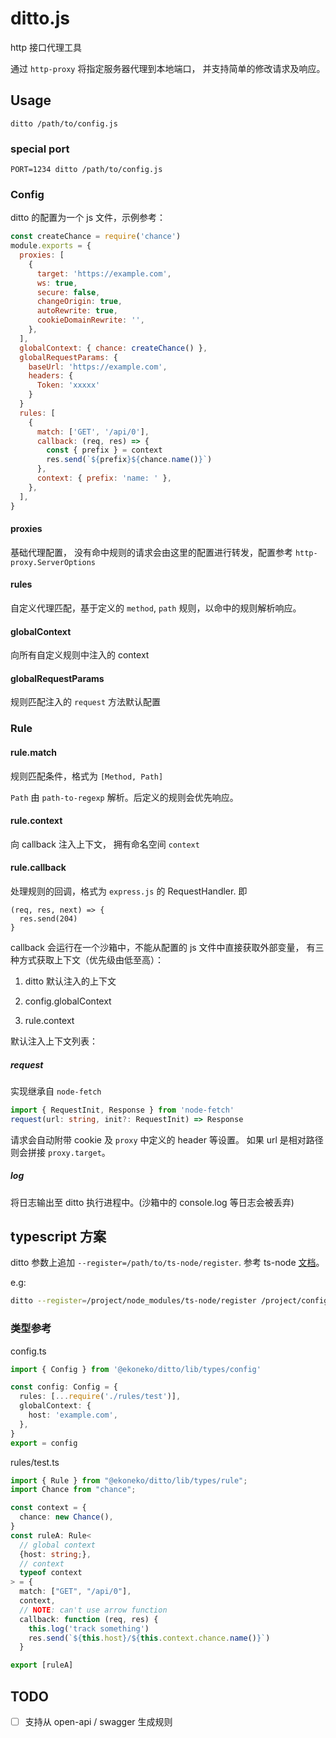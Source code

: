 # ditto.js

http 接口代理工具

通过 `http-proxy` 将指定服务器代理到本地端口， 并支持简单的修改请求及响应。

## Usage

```
ditto /path/to/config.js
```

### special port

```
PORT=1234 ditto /path/to/config.js
```

### Config

ditto 的配置为一个 js 文件，示例参考：

```js
const createChance = require('chance')
module.exports = {
  proxies: [
    {
      target: 'https://example.com',
      ws: true,
      secure: false,
      changeOrigin: true,
      autoRewrite: true,
      cookieDomainRewrite: '',
    },
  ],
  globalContext: { chance: createChance() },
  globalRequestParams: {
    baseUrl: 'https://example.com',
    headers: {
      Token: 'xxxxx'
    }
  }
  rules: [
    {
      match: ['GET', '/api/0'],
      callback: (req, res) => {
        const { prefix } = context
        res.send(`${prefix}${chance.name()}`)
      },
      context: { prefix: 'name: ' },
    },
  ],
}
```

#### proxies

基础代理配置， 没有命中规则的请求会由这里的配置进行转发，配置参考 `http-proxy.ServerOptions`

#### rules

自定义代理匹配，基于定义的 `method`, `path` 规则，以命中的规则解析响应。

#### globalContext

向所有自定义规则中注入的 context

#### globalRequestParams

规则匹配注入的 `request` 方法默认配置

### Rule

#### rule.match

规则匹配条件，格式为 `[Method, Path]`

`Path` 由 `path-to-regexp` 解析。后定义的规则会优先响应。

#### rule.context

向 callback 注入上下文， 拥有命名空间 `context`

#### rule.callback

处理规则的回调，格式为 `express.js` 的 RequestHandler. 即

```
(req, res, next) => {
  res.send(204)
}
```

callback 会运行在一个沙箱中，不能从配置的 js 文件中直接获取外部变量， 有三种方式获取上下文（优先级由低至高）：

1. ditto 默认注入的上下文

2. config.globalContext

3. rule.context

默认注入上下文列表：

##### request

实现继承自 `node-fetch`

```ts
import { RequestInit, Response } from 'node-fetch'
request(url: string, init?: RequestInit) => Response
```

请求会自动附带 cookie 及 `proxy` 中定义的 header 等设置。 如果 url 是相对路径则会拼接 `proxy.target`。

##### log

将日志输出至 ditto 执行进程中。(沙箱中的 console.log 等日志会被丢弃)

## typescript 方案

ditto 参数上追加 `--register=/path/to/ts-node/register`. 参考 ts-node [文档](https://github.com/TypeStrong/ts-node#programmatic)。

e.g:

```sh
ditto --register=/project/node_modules/ts-node/register /project/config.ts
```

### 类型参考

config.ts

```ts
import { Config } from '@ekoneko/ditto/lib/types/config'

const config: Config = {
  rules: [...require('./rules/test')],
  globalContext: {
    host: 'example.com',
  },
}
export = config
```

rules/test.ts

```ts
import { Rule } from "@ekoneko/ditto/lib/types/rule";
import Chance from "chance";

const context = {
  chance: new Chance(),
}
const ruleA: Rule<
  // global context
  {host: string;},
  // context
  typeof context
> = {
  match: ["GET", "/api/0"],
  context,
  // NOTE: can't use arrow function
  callback: function (req, res) {
    this.log('track something')
    res.send(`${this.host}/${this.context.chance.name()}`)
  }

export [ruleA]
```

## TODO

- [ ] 支持从 open-api / swagger 生成规则
